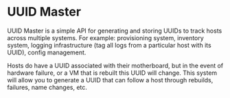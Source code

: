 UUID Master
===========

UUID Master is a simple API for generating and storing UUIDs to track hosts across multiple systems. For example: provisioning system, inventory system, logging infrastructure (tag all logs from a particular host with its UUID), config management.

Hosts do have a UUID associated with their motherboard, but in the event of hardware failure, or a VM that is rebuilt this UUID will change. This system will allow you to generate a UUID that can follow a host through rebuilds, failures, name changes, etc.
